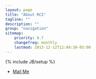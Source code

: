 ```yaml
---
layout: page
title: "About RCS"
tagline: ""
description: ""
group: "navigation"
sitemap:
    priority: 0.7
    changefreq: monthly
    lastmod: 2013-12-12T12:49:30-05:00
---
```

{% include JB/setup %}
* [Mail Me][mail]

[mail]: mailto:admin@rcstech.org